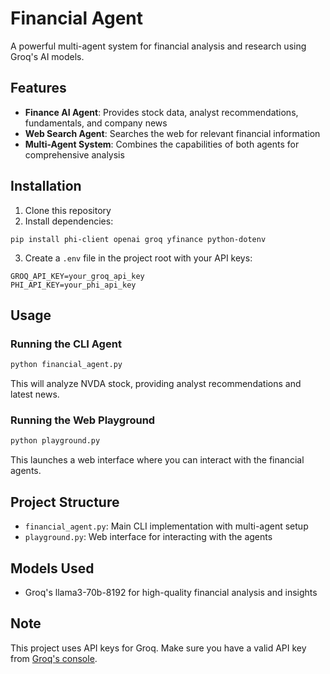 # Financial Agent

A powerful multi-agent system for financial analysis and research using Groq's AI models.

## Features

- **Finance AI Agent**: Provides stock data, analyst recommendations, fundamentals, and company news
- **Web Search Agent**: Searches the web for relevant financial information
- **Multi-Agent System**: Combines the capabilities of both agents for comprehensive analysis

## Installation

1. Clone this repository
2. Install dependencies:
```
pip install phi-client openai groq yfinance python-dotenv
```

3. Create a `.env` file in the project root with your API keys:
```
GROQ_API_KEY=your_groq_api_key
PHI_API_KEY=your_phi_api_key
```

## Usage

### Running the CLI Agent

```python
python financial_agent.py
```

This will analyze NVDA stock, providing analyst recommendations and latest news.

### Running the Web Playground

```python
python playground.py
```

This launches a web interface where you can interact with the financial agents.

## Project Structure

- `financial_agent.py`: Main CLI implementation with multi-agent setup
- `playground.py`: Web interface for interacting with the agents

## Models Used

- Groq's llama3-70b-8192 for high-quality financial analysis and insights

## Note

This project uses API keys for Groq. Make sure you have a valid API key from [Groq's console](https://console.groq.com/). 